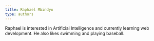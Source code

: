 ```yaml
---
title: Raphael Mbindyo
type: authors
---
```

Raphael is interested in Artificial Intelligence and currently learning web development. He also likes swimming and playing baseball.
